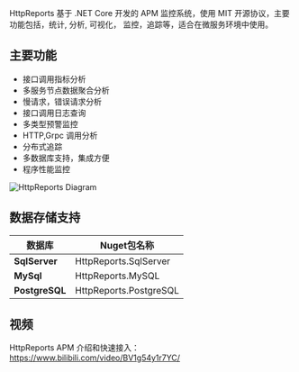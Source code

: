 HttpReports 基于 .NET Core 开发的 APM 监控系统，使用 MIT 开源协议，主要功能包括，统计, 分析, 可视化， 监控，追踪等，适合在微服务环境中使用。

## 主要功能

- 接口调用指标分析
- 多服务节点数据聚合分析
- 慢请求，错误请求分析
- 接口调用日志查询
- 多类型预警监控
- HTTP,Grpc 调用分析
- 分布式追踪
- 多数据库支持，集成方便
- 程序性能监控

![HttpReports Diagram](/articles/projects/httpreports/assets/diagram.jpg)


## 数据存储支持

| 数据库         | Nuget包名称            |
| -------------- | ---------------------- |
| **SqlServer**  | HttpReports.SqlServer  |
| **MySql**      | HttpReports.MySQL      |
| **PostgreSQL** | HttpReports.PostgreSQL |

## 视频

HttpReports APM 介绍和快速接入：https://www.bilibili.com/video/BV1g54y1r7YC/

